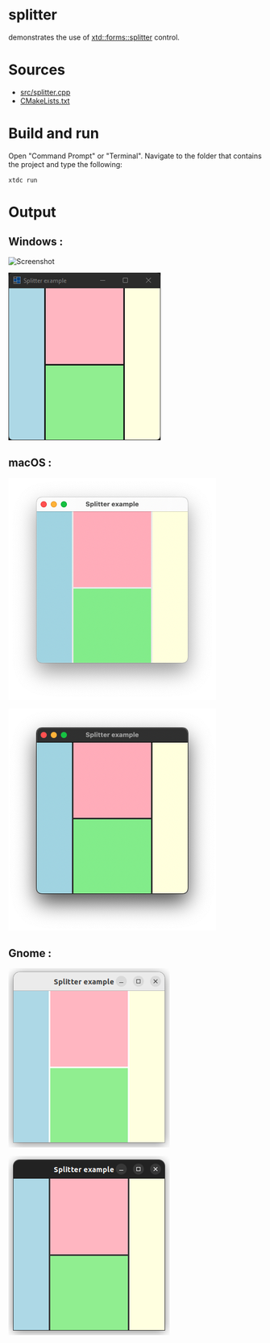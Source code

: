 # splitter

demonstrates the use of [xtd::forms::splitter](../../../../src/xtd.forms/include/xtd/forms/splitter.h) control.

# Sources

* [src/splitter.cpp](src/splitter.cpp)
* [CMakeLists.txt](CMakeLists.txt)

# Build and run

Open "Command Prompt" or "Terminal". Navigate to the folder that contains the project and type the following:

```shell
xtdc run
```

# Output

## Windows :

![Screenshot](../../../../docs/pictures/examples/controls/splitter_w.png)

![Screenshot](../../../../docs/pictures/examples/controls/splitter_wd.png)

## macOS :

![Screenshot](../../../../docs/pictures/examples/controls/splitter_m.png)

![Screenshot](../../../../docs/pictures/examples/controls/splitter_md.png)

## Gnome :

![Screenshot](../../../../docs/pictures/examples/controls/splitter_g.png)

![Screenshot](../../../../docs/pictures/examples/controls/splitter_gd.png)
